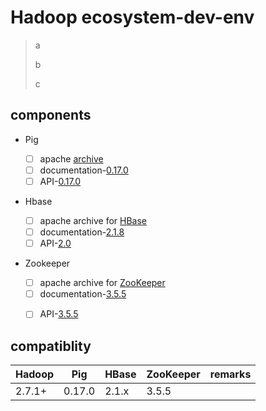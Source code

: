 # Hadoop ecosystem-dev-env

>a
>
>b
>
>c



## components

* Pig
  * [ ] apache [archive](https://archive.apache.org/dist/pig/)
  * [ ] documentation-[0.17.0](https://pig.apache.org/docs/r0.17.0/)
  * [ ] API-[0.17.0](https://pig.apache.org/docs/r0.17.0/api/)
* Hbase
  * [ ] apache archive for [HBase](https://archive.apache.org/dist/hbase/)
  * [ ] documentation-[2.1.8]()
  * [ ] API-[2.0](https://hbase.apache.org/2.0/devapidocs/index.html)

* Zookeeper

  * [ ] apache archive for [ZooKeeper](http://apache.mirror.cdnetworks.com/zookeeper/)
  * [ ] documentation-[3.5.5](https://zookeeper.apache.org/doc/r3.5.5/index.html)

  - [ ] API-[3.5.5](https://zookeeper.apache.org/doc/r3.5.5/api/index.html)

  

## compatiblity



| Hadoop | Pig    | HBase | ZooKeeper | remarks |
| ------ | ------ | ----- | --------- | ------- |
| 2.7.1+ | 0.17.0 | 2.1.x | 3.5.5     |         |

